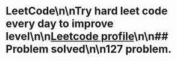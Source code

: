 # LeetCode\n\nTry hard leet code every day to improve level\n\n[Leetcode profile](https://leetcode.com/u/orgball2608/)\n\n## Problem solved\n\n**127** problem.
